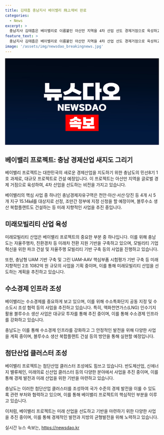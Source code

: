 ```yaml
---
title: 김태흠 충남지사 베이밸리 飛上채비 완료
categories:
  - News
excerpt: >
  충남지사 김태흠은 베이밸리로 이름붙인 아산만 지역을 4차 산업 선도 경제거점으로 육성하고, 2050년까지 33조원을 투입해 글로벌 경제산업 주도할 계획이다. 현재 모빌리티 분야에서 성과를 내며, UAM 기반 구축, 시스템반도체 클러스터 조성, 블루수소 생산 등 다양한 사업을 추진 중이다. 이를 통해 향후 10월에는 경기도와의 협력으로 베이밸리 비전 선포식이 열릴 예정으로, 국가 수준의 경제 지도를 그릴 기대가 높아지고 있다. (종합)
feature_text: >
  충남지사 김태흠은 베이밸리로 이름붙인 아산만 지역을 4차 산업 선도 경제거점으로 육성하고, 2050년까지 33조원을 투입해 글로벌 경제산업 주도할 계획이다. 현재 모빌리티 분야에서 성과를 내며, UAM 기반 구축, 시스템반도체 클러스터 조성, 블루수소 생산 등 다양한 사업을 추진 중이다. 이를 통해 향후 10월에는 경기도와의 협력으로 베이밸리 비전 선포식이 열릴 예정으로, 국가 수준의 경제 지도를 그릴 기대가 높아지고 있다. (종합)
image: '/assets/img/newsdao_breakingnews.jpg'
---
```


<p><img src="/assets/img/newsdao_breakingnews.jpg" alt="cryptoinkorea 속보" /></p>

<h2 data-ke-size="size26">베이밸리 프로젝트: 충남 경제산업 새지도 그리기</h2>

<p>베이밸리 프로젝트는 대한민국의 새로운 경제산업을 지도하기 위한 충남도의 민선8기 1호 과제로, 대규모 프로젝트로 건설 예정입니다. 이 프로젝트는 아산만 지역을 글로벌 경제 거점으로 육성하여, 4차 산업을 선도하는 비전을 가지고 있습니다.</p>

<p data-ke-size="size16">베이밸리의 핵심 사업 중 하나인 충남경제자유구역은 천안·아산·서산·당진 등 4개 시 5개 지구 15.14㎢를 대상지로 선정, 조만간 정부에 지정 신청을 할 예정이며, 블루수소 생산 복합플랜트도 건설하는 등 미래 지향적인 사업을 추진 중입니다.</p>

<h2 data-ke-size="size26">미래모빌리티 산업 육성</h2>

<p>미래모빌리티 산업은 베이밸리 프로젝트의 중요한 부분 중 하나입니다. 이를 위해 충남도는 자율주행차, 친환경차 등 미래차 전환 지원 기반을 구축하고 있으며, 모빌리티 기업 혁신을 위한 파크 건설 및 자율주행 모빌리티 기반 구축 등의 사업을 진행하고 있습니다.</p>

<p data-ke-size="size16">또한, 충남형 UAM 기반 구축 및 그린 UAM-AAV 핵심부품 시험평가 기반 구축 등 미래 지향적인 2조 1082억 원 규모의 사업을 기획 중이며, 이를 통해 미래모빌리티 산업을 선도하는 계획을 추진하고 있습니다.</p>

<h2 data-ke-size="size26">수소경제 인프라 조성</h2>

<p>베이밸리는 수소경제를 중요하게 보고 있으며, 이를 위해 수소특화단지 공동 지정 및 수소도시 조성 협력 등의 사업을 추진하고 있습니다. 특히, 액화천연가스(LNG) 인수기지 활용 블루수소 생산 사업은 대규모 투자를 통해 추진 중이며, 이를 통해 수소경제 인프라를 강화하고 있습니다.</p>

<p data-ke-size="size16">충남도는 이를 통해 수소경제 인프라를 강화하고 그 안정적인 발전을 위해 다양한 사업을 계획 중이며, 블루수소 생산 복합플랜트 건설 등의 방안을 통해 실현할 예정입니다.</p>

<h2 data-ke-size="size26">첨단산업 클러스터 조성</h2>

<p>베이밸리 프로젝트는 첨단산업 클러스터 조성에도 힘쓰고 있습니다. 반도체산업, 신에너지 밸류체인, 미래의료 신산업 클러스터 등의 다양한 분야에서 사업을 추진 중이며, 이를 통해 경제 발전과 미래 산업을 위한 기반을 마련하고 있습니다.</p>

<p data-ke-size="size16">충남도는 이러한 첨단산업 클러스터를 조성하여 국가 수준의 경제 발전을 이룰 수 있도록 관련 부처와 협력하고 있으며, 이를 통해 베이밸리 프로젝트의 핵심적인 부분을 이루고 있습니다.</p>

<p>이처럼, 베이밸리 프로젝트는 미래 산업을 선도하고 기반을 마련하기 위한 다양한 사업을 추진 중이며, 이를 통해 경제적인 발전과 지방의 균형발전을 위해 노력하고 있습니다.</p>
실시간 뉴스 속보는, <a href="https://newsdao.kr" rel="dofollow">https://newsdao.kr</a>



